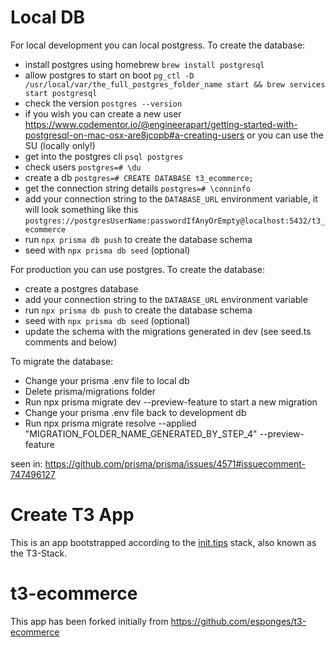 # Local DB

For local development you can local postgress. To create the database:

- install postgres using homebrew `brew install postgresql`
- allow postgres to start on boot `pg_ctl -D /usr/local/var/the_full_postgres_folder_name start && brew services start postgresql`
- check the version `postgres --version`
- if you wish you can create a new user https://www.codementor.io/@engineerapart/getting-started-with-postgresql-on-mac-osx-are8jcopb#a-creating-users
or you can use the SU (locally only!)
- get into the postgres cli `psql postgres`
- check users `postgres=# \du`
- create a db `postgres=# CREATE DATABASE t3_ecommerce;`
- get the connection string details `postgres=# \conninfo`
- add your connection string to the `DATABASE_URL` environment variable, it will look something like this `postgres://postgresUserName:passwordIfAnyOrEmpty@localhost:5432/t3_ecommerce`
- run `npx prisma db push` to create the database schema
- seed with `npx prisma db seed` (optional)

For production you can use postgres. To create the database:

- create a postgres database
- add your connection string to the `DATABASE_URL` environment variable
- run `npx prisma db push` to create the database schema
- seed with `npx prisma db seed` (optional)
- update the schema with the migrations generated in dev (see seed.ts comments and below)

To migrate the database:

- Change your prisma .env file to local db
- Delete prisma/migrations folder
- Run npx prisma migrate dev --preview-feature to start a new migration
- Change your prisma .env file back to development db
- Run npx prisma migrate resolve --applied "MIGRATION_FOLDER_NAME_GENERATED_BY_STEP_4"  --preview-feature

seen in: https://github.com/prisma/prisma/issues/4571#issuecomment-747496127

# Create T3 App

This is an app bootstrapped according to the [init.tips](https://init.tips) stack, also known as the T3-Stack.
# t3-ecommerce

This app has been forked initially from https://github.com/esponges/t3-ecommerce
